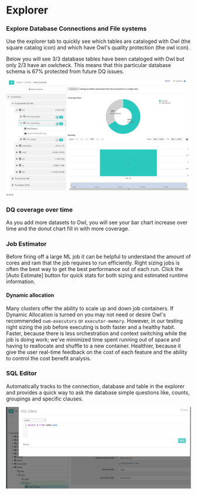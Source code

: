# Explorer

### Explore Database Connections and File systems

Use the explorer tab to quickly see which tables are cataloged with Owl \(the square catalog icon\) and which have Owl's quality protection \(the owl icon\).

Below you will see 3/3 database tables have been cataloged with Owl but only 2/3 have an owlcheck.  This means that this particular database schema is 67% protected from future DQ issues.  

![](../.gitbook/assets/owl-explorer.png)---

### DQ coverage over time

As you add more datasets to Owl, you will see your bar chart increase over time and the donut chart fill in with more coverage.

### Job Estimator

Before firing off a large ML job it can be helpful to understand the amount of cores and ram that the job requires to run efficiently.  Right sizing jobs is often the best way to get the best performance out of each run.  Click the \[Auto Estimate\] button for quick stats for both sizing and estimated runtime information.

#### Dynamic allocation

Many clusters offer the ability to scale up and down job containers.  If Dynamic Allocation is turned on you may not need or desire Owl's recommended `num-executors` or `executor-memory`.  However, in our testing right sizing the job before executing is both faster and a healthy habit.  Faster, because there is less orchestration and context switching while the job is doing work; we've minimized time spent running out of space and having to reallocate and shuffle to a new container.  Healthier, because it give the user real-time feedback on the cost of each feature and the ability to control the cost benefit analysis. 

### SQL Editor

Automatically tracks to the connection, database and table in the explorer and provides a quick way to ask the database simple questions like, counts, groupings and specific clauses.

![](../.gitbook/assets/owl-sql-editor.png)


